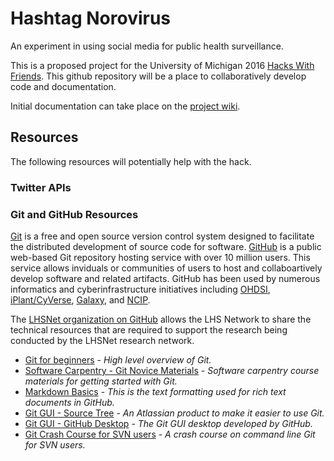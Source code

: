 # Hashtag Norovirus

An experiment in using social media for public health surveillance.

This is a proposed project for the University of Michigan 2016 [Hacks With Friends](http://cio.umich.edu/michigan-it/hacks-with-friends). This github repository will be a place to collaboratively develop code and documentation.


Initial documentation can take place on the [project wiki](https://github.com/jestill/hashtag-norovirus/wiki). 

## Resources

The following resources will potentially help with the hack.

### Twitter APIs

### Git and GitHub Resources

[Git](https://git-scm.com/) is a free and open source version control system designed to facilitate the distributed development of source code for software. [GitHub](https://github.com/) is a public web-based Git repository hosting service with over 10 million users. This service allows inviduals or communities of users to host and collaboartively develop software and related artifacts. GitHub has been used by numerous informatics and cyberinfrastructure initiatives including [OHDSI](https://github.com/OHDSI/), [iPlant/CyVerse](https://github.com/iPlantCollaborativeOpenSource/), [Galaxy](https://github.com/galaxyproject), and [NCIP](https://github.com/NCIP/).

The [LHSNet organization on GitHub](https://github.com/LHSNet) allows the LHS Network to share the technical resources that are required to support the research being conducted by the LHSNet research network.

* [Git for beginners](http://readwrite.com/2013/09/30/understanding-github-a-journey-for-beginners-part-1) - *High level overview of Git.*
* [Software Carpentry - Git Novice Materials](https://github.com/swcarpentry/git-novice) - *Software carpentry course materials for getting started with Git.*
* [Markdown Basics](https://help.github.com/articles/markdown-basics/) - *This is the text formatting used for rich text documents in GitHub.*
* [Git GUI - Source Tree](https://www.atlassian.com/software/sourcetree/overview/) - *An Atlassian product to make it easier to use Git.*
* [Git GUI - GitHub Desktop](https://desktop.github.com/) - *The Git GUI desktop developed by GitHub.*
* [Git Crash Course for SVN users](http://git.or.cz/course/svn.html) - *A crash course on command line Git for SVN users.*

